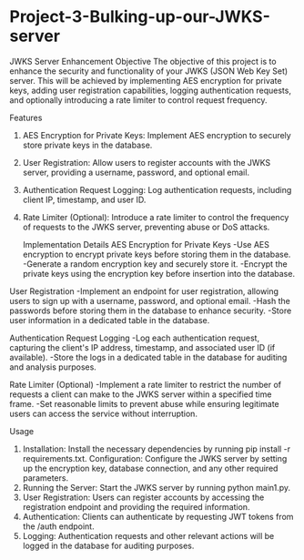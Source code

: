 # Project-3-Bulking-up-our-JWKS-server
JWKS Server Enhancement
Objective
The objective of this project is to enhance the security and functionality of your JWKS (JSON Web Key Set) server. This will be achieved by implementing AES encryption for private keys, adding user registration capabilities, logging authentication requests, and optionally introducing a rate limiter to control request frequency.

Features
1. AES Encryption for Private Keys: Implement AES encryption to securely store private keys in the database.
2. User Registration: Allow users to register accounts with the JWKS server, providing a username, password, and optional email.
3. Authentication Request Logging: Log authentication requests, including client IP, timestamp, and user ID.
4. Rate Limiter (Optional): Introduce a rate limiter to control the frequency of requests to the JWKS server, preventing abuse or DoS attacks.

    Implementation Details
AES Encryption for Private Keys
-Use AES encryption to encrypt private keys before storing them in the database.
-Generate a random encryption key and securely store it.
-Encrypt the private keys using the encryption key before insertion into the database.

User Registration
-Implement an endpoint for user registration, allowing users to sign up with a username, password, and optional email.
-Hash the passwords before storing them in the database to enhance security.
-Store user information in a dedicated table in the database.

Authentication Request Logging
-Log each authentication request, capturing the client's IP address, timestamp, and associated user ID (if available).
-Store the logs in a dedicated table in the database for auditing and analysis purposes.

Rate Limiter (Optional)
-Implement a rate limiter to restrict the number of requests a client can make to the JWKS server within a specified time frame.
-Set reasonable limits to prevent abuse while ensuring legitimate users can access the service without interruption.

Usage
1. Installation: Install the necessary dependencies by running pip install -r requirements.txt.
Configuration: Configure the JWKS server by setting up the encryption key, database connection, and any other required parameters.
2. Running the Server: Start the JWKS server by running python main1.py.
3. User Registration: Users can register accounts by accessing the registration endpoint and providing the required information.
4. Authentication: Clients can authenticate by requesting JWT tokens from the /auth endpoint.
5. Logging: Authentication requests and other relevant actions will be logged in the database for auditing purposes.
